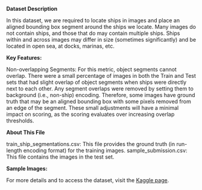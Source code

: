 **Dataset Description**

In this dataset, we are required to locate ships in images and place an aligned bounding box segment around the ships we locate. Many images do not contain ships, and those that do may contain multiple ships. Ships within and across images may differ in size (sometimes significantly) and be located in open sea, at docks, marinas, etc.

**Key Features:**

Non-overlapping Segments: For this metric, object segments cannot overlap. There were a small percentage of images in both the Train and Test sets that had slight overlap of object segments when ships were directly next to each other. Any segment overlaps were removed by setting them to background (i.e., non-ship) encoding. Therefore, some images have ground truth that may be an aligned bounding box with some pixels removed from an edge of the segment. These small adjustments will have a minimal impact on scoring, as the scoring evaluates over increasing overlap thresholds.

**About This File**

train_ship_segmentations.csv: This file provides the ground truth (in run-length encoding format) for the training images.
sample_submission.csv: This file contains the images in the test set.

**Sample Images:**







For more details and to access the dataset, visit the [Kaggle page](https://www.kaggle.com/competitions/airbus-ship-detection/data).
